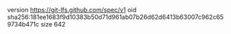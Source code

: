 version https://git-lfs.github.com/spec/v1
oid sha256:181ee1683f9d10383b50d71d961ab07b26d62d6413b63007c962c659734b471c
size 642
